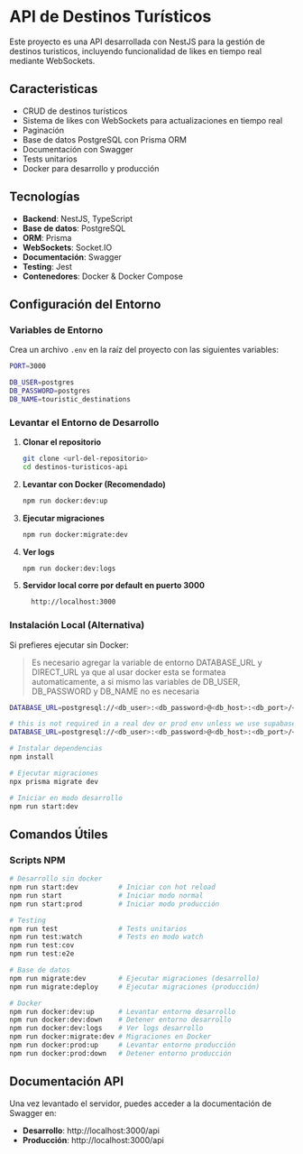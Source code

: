 # API de Destinos Turísticos

Este proyecto es una API desarrollada con NestJS para la gestión de destinos turisticos, incluyendo funcionalidad de likes en tiempo real mediante WebSockets.

## Caracteristicas

- CRUD de destinos turísticos
- Sistema de likes con WebSockets para actualizaciones en tiempo real
- Paginación
- Base de datos PostgreSQL con Prisma ORM
- Documentación con Swagger
- Tests unitarios
- Docker para desarrollo y producción

## Tecnologías

- **Backend**: NestJS, TypeScript
- **Base de datos**: PostgreSQL
- **ORM**: Prisma
- **WebSockets**: Socket.IO
- **Documentación**: Swagger
- **Testing**: Jest
- **Contenedores**: Docker & Docker Compose

## Configuración del Entorno

### Variables de Entorno

Crea un archivo `.env` en la raíz del proyecto con las siguientes variables:

```bash
PORT=3000

DB_USER=postgres
DB_PASSWORD=postgres
DB_NAME=touristic_destinations
```

### Levantar el Entorno de Desarrollo

1. **Clonar el repositorio**

   ```bash
   git clone <url-del-repositorio>
   cd destinos-turisticos-api
   ```

2. **Levantar con Docker (Recomendado)**

   ```bash
   npm run docker:dev:up
   ```

3. **Ejecutar migraciones**

   ```bash
   npm run docker:migrate:dev
   ```

4. **Ver logs**

   ```bash
   npm run docker:dev:logs
   ```

5. **Servidor local corre por default en puerto 3000**

   ```bash
     http://localhost:3000
   ```

### Instalación Local (Alternativa)

Si prefieres ejecutar sin Docker:

> Es necesario agregar la variable de entorno DATABASE_URL y DIRECT_URL ya que al usar docker esta se formatea automaticamente, a si mismo las variables de DB_USER, DB_PASSWORD y DB_NAME no es necesaria

```bash
DATABASE_URL=postgresql://<db_user>:<db_password>@<db_host>:<db_port>/<db_name>

# this is not required in a real dev or prod env unless we use supabase as provider, it was added in order to add a deployment for the demo
DATABASE_URL=postgresql://<db_user>:<db_password>@<db_host>:<db_port>/<db_name>
```

```bash
# Instalar dependencias
npm install

# Ejecutar migraciones
npx prisma migrate dev

# Iniciar en modo desarrollo
npm run start:dev
```

## Comandos Útiles

### Scripts NPM

```bash
# Desarrollo sin docker
npm run start:dev          # Iniciar con hot reload
npm run start              # Iniciar modo normal
npm run start:prod         # Iniciar modo producción

# Testing
npm run test               # Tests unitarios
npm run test:watch         # Tests en modo watch
npm run test:cov
npm run test:e2e

# Base de datos
npm run migrate:dev        # Ejecutar migraciones (desarrollo)
npm run migrate:deploy     # Ejecutar migraciones (producción)

# Docker
npm run docker:dev:up      # Levantar entorno desarrollo
npm run docker:dev:down    # Detener entorno desarrollo
npm run docker:dev:logs    # Ver logs desarrollo
npm run docker:migrate:dev # Migraciones en Docker
npm run docker:prod:up     # Levantar entorno producción
npm run docker:prod:down   # Detener entorno producción
```

## Documentación API

Una vez levantado el servidor, puedes acceder a la documentación de Swagger en:

- **Desarrollo**: http://localhost:3000/api
- **Producción**: http://localhost:3000/api
